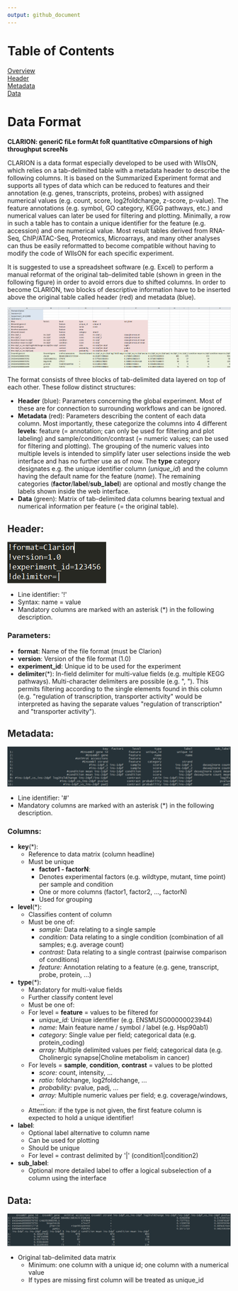 ```yaml
---
output: github_document
---
```


# Table of Contents  
[Overview](#overview)  
[Header](#header)  
[Metadata](#metadata)  
[Data](#data)  

<a name="overview"/>

# Data Format
**CLARION: generiC fiLe formAt foR quantItative cOmparsions of high throughput screeNs**

CLARION is a data format especially developed to be used with WIlsON, which relies on a tab-delimited table with a metadata header to describe the following columns. It is based on the Summarized Experiment format and supports all types of data which can be reduced to features and their annotation (e.g. genes, transcripts, proteins, probes) with assigned numerical values (e.g. count, score, log2foldchange, z-score, p-value). The feature annotations (e.g. symbol, GO category, KEGG pathways, etc.) and numerical values can later be used for filtering and plotting. Minimally, a row in such a table has to contain a unique identifier for the feature (e.g. accession) and one numerical value. Most result tables derived from RNA-Seq, ChIP/ATAC-Seq, Proteomics, Microarrays, and many other analyses can thus be easily reformatted to become compatible without having to modify the code of WIlsON for each specific experiment.

It is suggested to use a spreadsheet software (e.g. Excel) to perform a manual reformat of the original tab-delimited table (shown in green in the following figure) in order to avoid errors due to shifted columns. In order to become CLARION, two blocks of descriptive information have to be inserted above the original table called header (red) and metadata (blue).

![CLARION Overview](images/clarion_excel_colored.png)

The format consists of three blocks of tab-delimited data layered on top of each other. These follow distinct structures:
  
* **Header** (blue): Parameters concerning the global experiment. Most of these are for connection to surrounding workflows and can be ignored.
* **Metadata** (red): Parameters describing the content of each data column. Most importantly, these categorize the columns into 4 different **levels**: feature (= annotation; can only be used for filtering and plot labeling) and sample/condition/contrast (= numeric values; can be used for filtering and plotting). The grouping of the numeric values into multiple levels is intended to simplify later user selections inside the web interface and has no further use as of now. The **type** category designates e.g. the unique identifier column (*unique_id*) and the column having the default name for the feature (*name*). The remaining categories (**factor**/**label**/**sub_label**) are optional and mostly change the labels shown inside the web interface.
* **Data** (green): Matrix of tab-delimited data columns bearing textual and numerical information per feature (= the original table).

## Header:
![Header](images/header.png)
* Line identifier: '!'
* Syntax: name = value
* Mandatory columns are marked with an asterisk (*) in the following description.

### Parameters:
* **format**: Name of the file format (must be Clarion)
* **version**: Version of the file format (1.0)
* **experiment_id**: Unique id to be used for the experiment
* **delimiter**(*): In-field delimiter for multi-value fields (e.g. multiple KEGG pathways). Multi-character delimiters are possible (e.g. ", "). This permits filtering according to the single elements found in this column (e.g. "regulation of transcription, transporter activity" would be interpreted as having the separate values "regulation of transcription" and "transporter activity").

## Metadata:
![Metadata](images/metadata.png)
* Line identifier: '#'
* Mandatory columns are marked with an asterisk (*) in the following description.

### Columns:
* **key**(*):
  * Reference to data matrix (column headline)
  * Must be unique
    * **factor1 - factorN**:
    * Denotes experimental factors (e.g. wildtype, mutant, time point) per sample and condition
    * One or more columns (factor1, factor2, ..., factorN)
    * Used for grouping
* **level**(*):
  * Classifies content of column
  * Must be one of:
    * *sample:* Data relating to a single sample
    * *condition:* Data relating to a single condition (combination of all samples; e.g. average count)
    * *contrast:* Data relating to a single contrast (pairwise comparison of conditions)
    * *feature:* Annotation relating to a feature (e.g. gene, transcript, probe, protein, ...)
* **type**(*):
  * Mandatory for multi-value fields
  * Further classify content level
  * Must be one of:
  * For level = **feature** = values to be filtered for
    * *unique_id:* Unique identifier (e.g. ENSMUSG00000023944)
    * *name:* Main feature name / symbol / label (e.g. Hsp90ab1)
    * *category:* Single value per field; categorical data (e.g. protein_coding)
    * *array:* Multiple delimited values per field; categorical data (e.g. Cholinergic synapse|Choline metabolism in cancer)
  * For levels = **sample**, **condition**, **contrast** = values to be plotted
    * *score:* count, intensity, ...
    * *ratio:* foldchange, log2foldchange, ...
    * *probability:* pvalue, padj, ...
    * *array:* Multiple numeric values per field; e.g. coverage/windows, ...
  * Attention: if the type is not given, the first feature column is expected to hold a unique identifier!
* **label**:
  * Optional label alternative to column name
  * Can be used for plotting
  * Should be unique
  * For level = contrast delimited by '|' (condition1|condition2)
* **sub_label**:
  * Optional more detailed label to offer a logical subselection of a column using the interface

## Data:
![Data](images/data.png)
* Original tab-delimited data matrix
  * Minimum: one column with a unique id; one column with a numerical value
  * If types are missing first column will be treated as unique_id

